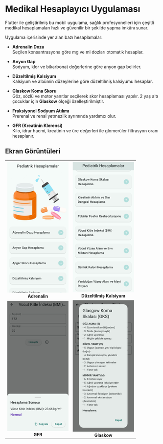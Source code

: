 # Medikal Hesaplayıcı Uygulaması

Flutter ile geliştirilmiş bu mobil uygulama, sağlık profesyonelleri için çeşitli medikal hesaplamaları hızlı ve güvenilir bir şekilde yapma imkânı sunar.

Uygulama içerisinde yer alan bazı hesaplamalar:

- **Adrenalin Dozu**  
  Seçilen konsantrasyona göre mg ve ml dozları otomatik hesaplar.

- **Anyon Gap**  
  Sodyum, klor ve bikarbonat değerlerine göre anyon gap belirler.

- **Düzeltilmiş Kalsiyum**  
  Kalsiyum ve albümin düzeylerine göre düzeltilmiş kalsiyumu hesaplar.

- **Glaskow Koma Skoru**  
  Göz, sözlü ve motor yanıtlar seçilerek skor hesaplaması yapılır.
  2 yaş altı çocuklar için **Glaskow** ölçeği özelleştirilmiştir.
- **Fraksiyonel Sodyum Atılımı**  
  Prerenal ve renal yetmezlik ayrımında yardımcı olur.

- **GFR (Kreatinin Klerensi)**  
  Kilo, idrar hacmi, kreatinin ve üre değerleri ile glomerüler filtrasyon oranı hesaplanır.

## Ekran Görüntüleri

<table>
  <tr>
    <td align="center">
      <img src="screenshots/Screenshot_20250718_101108.jpg" width="200"/><br/>
      <b>Adrenalin</b>
    </td>
    <td align="center">
      <img src="screenshots/Screenshot_20250718_101118.jpg" width="200"/><br/>
      <b>Düzeltilmiş Kalsiyum</b>
    </td>
  </tr>
  <tr>
    <td align="center">
      <img src="screenshots/Screenshot_20250718_101129.jpg" width="200"/><br/>
      <b>GFR</b>
    </td>
    <td align="center">
      <img src="screenshots/Screenshot_20250718_101158.jpg" width="200"/><br/>
      <b>Glaskow</b>
    </td>
  </tr>
</table>



